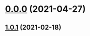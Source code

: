 # [0.0.0](https://github.com/AlexRogalskiy/kotlin-patterns/compare/v1.0.1...v0.0.0) (2021-04-27)



## [1.0.1](https://github.com/AlexRogalskiy/kotlin-patterns/compare/1.0.1...v1.0.1) (2021-02-18)



